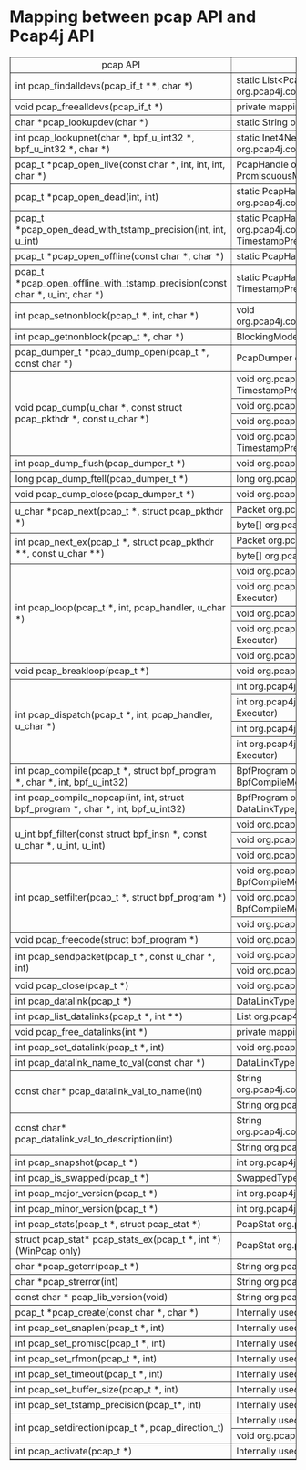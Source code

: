 Mapping between pcap API and Pcap4j API
=======================================

<table border="1">
  <tr align=center>
    <td>pcap API</td>
    <td>Pcap4j API</td>
  </tr>
  <tr>
    <td>int pcap_findalldevs(pcap_if_t **, char *)</td>
    <td>static List&lt;PcapNetworkInterface&gt; org.pcap4j.core.Pcaps.findAllDevs()</td>
  </tr>
  <tr>
    <td>void pcap_freealldevs(pcap_if_t *)</td>
    <td>private mapping only</td>
  </tr>
  <tr>
    <td>char *pcap_lookupdev(char *)</td>
    <td>static String org.pcap4j.core.Pcaps.lookupDev()</td>
  </tr>
  <tr>
    <td>int pcap_lookupnet(char *, bpf_u_int32 *, bpf_u_int32 *, char *)</td>
    <td>static Inet4NetworkAddress org.pcap4j.core.Pcaps.lookupNet(String)</td>
  </tr>
  <tr>
    <td>pcap_t *pcap_open_live(const char *, int, int, int, char *)</td>
    <td>PcapHandle org.pcap4j.core.PcapNetworkInterface.openLive(int, PromiscuousMode, int)</td>
  </tr>
  <tr>
    <td>pcap_t *pcap_open_dead(int, int)</td>
    <td>static PcapHandle org.pcap4j.core.Pcaps.openDead(DataLinkType, int)</td>
  </tr>
  <tr>
    <td>pcap_t *pcap_open_dead_with_tstamp_precision(int, int, u_int)</td>
    <td>static PcapHandle org.pcap4j.core.Pcaps.openDead(DataLinkType, int, TimestampPrecision)</td>
  </tr>
  <tr>
    <td>pcap_t *pcap_open_offline(const char *, char *)</td>
    <td>static PcapHandle org.pcap4j.core.Pcaps.openOffline(String)</td>
  </tr>
  <tr>
    <td>pcap_t *pcap_open_offline_with_tstamp_precision(const char *, u_int, char *)</td>
    <td>static PcapHandle org.pcap4j.core.Pcaps.openOffline(String, TimestampPrecision)</td>
  </tr>
  <tr>
    <td>int pcap_setnonblock(pcap_t *, int, char *)</td>
    <td>void org.pcap4j.core.PcapHandle.setBlockingMode(BlockingMode)</td>
  </tr>
  <tr>
    <td>int pcap_getnonblock(pcap_t *, char *)</td>
    <td>BlockingMode org.pcap4j.core.PcapHandle.getBlockingMode()</td>
  </tr>
  <tr>
    <td>pcap_dumper_t *pcap_dump_open(pcap_t *, const char *)</td>
    <td>PcapDumper org.pcap4j.core.PcapHandle.dumpOpen(String)</td>
  </tr>
  <tr>
    <td rowspan="4">void pcap_dump(u_char *, const struct pcap_pkthdr *, const u_char *)</td>
    <td>void org.pcap4j.core.PcapDumper.dump(Packet, TimestampPrecision)</td>
  </tr>
  <tr>
    <td>void org.pcap4j.core.PcapDumper.dump(Packet)</td>
  </tr>
  <tr>
    <td>void org.pcap4j.core.PcapDumper.dumpRaw(byte[])</td>
  </tr>
  <tr>
    <td>void org.pcap4j.core.PcapDumper.dumpRaw(byte[], TimestampPrecision)</td>
  </tr>
  <tr>
    <td>int pcap_dump_flush(pcap_dumper_t *)</td>
    <td>void org.pcap4j.core.PcapDumper.flush()</td>
  </tr>
  <tr>
    <td>long pcap_dump_ftell(pcap_dumper_t *)</td>
    <td>long org.pcap4j.core.PcapDumper.ftell()</td>
  </tr>
  <tr>
    <td>void pcap_dump_close(pcap_dumper_t *)</td>
    <td>void org.pcap4j.core.PcapDumper.close()</td>
  </tr>
  <tr>
    <td rowspan="2">u_char *pcap_next(pcap_t *, struct pcap_pkthdr *)</td>
    <td>Packet org.pcap4j.core.PcapHandle.getNextPacket()</td>
  </tr>
  <tr>
    <td>byte[] org.pcap4j.core.PcapHandle.getNextRawPacket()</td>
  </tr>
  <tr>
    <td rowspan="2">int pcap_next_ex(pcap_t *, struct pcap_pkthdr **, const u_char **)</td>
    <td>Packet org.pcap4j.core.PcapHandle.getNextPacketEx()</td>
  </tr>
  <tr>
    <td>byte[] org.pcap4j.core.PcapHandle.getNextRawPacketEx()</td>
  </tr>
  <tr>
    <td rowspan="5">int pcap_loop(pcap_t *, int, pcap_handler, u_char *)</td>
    <td>void org.pcap4j.core.PcapHandle.loop(int, PacketListener)</td>
  </tr>
  <tr>
    <td>void org.pcap4j.core.PcapHandle.loop(int, PacketListener, Executor)</td>
  </tr>
  <tr>
    <td>void org.pcap4j.core.PcapHandle.loop(int, RawPacketListener)</td>
  </tr>
  <tr>
    <td>void org.pcap4j.core.PcapHandle.loop(int, RawPacketListener, Executor)</td>
  </tr>
  <tr>
    <td>void org.pcap4j.core.PcapHandle.loop(int, PcapDumper)</td>
  </tr>
  <tr>
    <td>void pcap_breakloop(pcap_t *)</td>
    <td>void org.pcap4j.core.PcapHandle.breakLoop()</td>
  </tr>
  <tr>
    <td rowspan="4">int pcap_dispatch(pcap_t *, int, pcap_handler, u_char *)</td>
    <td>int org.pcap4j.core.PcapHandle.dispatch(int, PacketListener)</td>
  </tr>
  <tr>
    <td>int org.pcap4j.core.PcapHandle.dispatch(int, PacketListener, Executor)</td>
  </tr>
  <tr>
    <td>int org.pcap4j.core.PcapHandle.dispatch(int, RawPacketListener)</td>
  </tr>
  <tr>
    <td>int org.pcap4j.core.PcapHandle.dispatch(int, RawPacketListener, Executor)</td>
  </tr>
  <tr>
    <td>int pcap_compile(pcap_t *, struct bpf_program *, char *, int, bpf_u_int32)</td>
    <td>BpfProgram org.pcap4j.core.PcapHandle.compileFilter(String, BpfCompileMode, Inet4Address)</td>
  </tr>
  <tr>
    <td>int pcap_compile_nopcap(int, int, struct bpf_program *, char *, int, bpf_u_int32)</td>
    <td>BpfProgram org.pcap4j.core.Pcaps.compileFilter(int, DataLinkType, String, BpfCompileMode, Inet4Address)</td>
  </tr>
  <tr>
    <td rowspan="3">u_int bpf_filter(const struct bpf_insn *, const u_char *, u_int, u_int)</td>
    <td>void org.pcap4j.core.BpfProgram.applyFilter(Packet)</td>
  </tr>
  <tr>
    <td>void org.pcap4j.core.BpfProgram.applyFilter(byte[])</td>
  </tr>
  <tr>
    <td>void org.pcap4j.core.BpfProgram.applyFilter(byte[], int, int)</td>
  </tr>
  <tr>
    <td rowspan="3">int pcap_setfilter(pcap_t *, struct bpf_program *)</td>
    <td>void org.pcap4j.core.PcapHandle.setFilter(String, BpfCompileMode, Inet4Address)</td>
  </tr>
  <tr>
    <td>void org.pcap4j.core.PcapHandle.setFilter(String, BpfCompileMode)</td>
  </tr>
  <tr>
    <td>void org.pcap4j.core.PcapHandle.setFilter(BpfProgram)</td>
  </tr>
  <tr>
    <td>void pcap_freecode(struct bpf_program *)</td>
    <td>void org.pcap4j.core.BpfProgram.free()</td>
  </tr>
  <tr>
    <td rowspan="2">int pcap_sendpacket(pcap_t *, const u_char *, int)</td>
    <td>void org.pcap4j.core.PcapHandle.sendPacket(Packet)</td>
  </tr>
  <tr>
    <td>void org.pcap4j.core.PcapHandle.sendPacket(byte[])</td>
  </tr>
  <tr>
    <td>void pcap_close(pcap_t *)</td>
    <td>void org.pcap4j.core.PcapHandle.close()</td>
  </tr>
  <tr>
    <td>int pcap_datalink(pcap_t *)</td>
    <td>DataLinkType org.pcap4j.core.PcapHandle.getDlt()</td>
  </tr>
  <tr>
    <td>int pcap_list_datalinks(pcap_t *, int **)</td>
    <td>List<DataLinkType> org.pcap4j.core.PcapHandle.listDatalinks()</td>
  </tr>
  <tr>
    <td>void pcap_free_datalinks(int *)</td>
    <td>private mapping only</td>
  </tr>
  <tr>
    <td>int pcap_set_datalink(pcap_t *, int)</td>
    <td>void org.pcap4j.core.PcapHandle.setDlt(DataLinkType)</td>
  </tr>
  <tr>
    <td>int pcap_datalink_name_to_val(const char *)</td>
    <td>DataLinkType org.pcap4j.core.Pcaps.dataLinkNameToVal(String)</td>
  </tr>
  <tr>
    <td rowspan="2">const char* pcap_datalink_val_to_name(int)</td>
    <td>String org.pcap4j.core.Pcaps.dataLinkTypeToName(DataLinkType)</td>
  </tr>
  <tr>
    <td>String org.pcap4j.core.Pcaps.dataLinkValToName(int)</td>
  </tr>
  <tr>
    <td rowspan="2">const char* pcap_datalink_val_to_description(int)</td>
    <td>String org.pcap4j.core.Pcaps.dataLinkTypeToDescription(DataLinkType)</td>
  </tr>
  <tr>
    <td>String org.pcap4j.core.Pcaps.dataLinkValToDescription(int)</td>
  </tr>
  <tr>
    <td>int pcap_snapshot(pcap_t *)</td>
    <td>int org.pcap4j.core.PcapHandle.getSnapshot()</td>
  </tr>
  <tr>
    <td>int pcap_is_swapped(pcap_t *)</td>
    <td>SwappedType org.pcap4j.core.PcapHandle.isSwapped()</td>
  </tr>
  <tr>
    <td>int pcap_major_version(pcap_t *)</td>
    <td>int org.pcap4j.core.PcapHandle.getMajorVersion()</td>
  </tr>
  <tr>
    <td>int pcap_minor_version(pcap_t *)</td>
    <td>int org.pcap4j.core.PcapHandle.getMinorVersion()</td>
  </tr>
  <tr>
    <td>int pcap_stats(pcap_t *, struct pcap_stat *)</td>
    <td>PcapStat org.pcap4j.core.PcapHandle.getStats()</td>
  </tr>
  <tr>
    <td>struct pcap_stat* pcap_stats_ex(pcap_t *, int *) (WinPcap only)</td>
    <td>PcapStat org.pcap4j.core.PcapHandle.getStats()</td>
  </tr>
  <tr>
    <td>char *pcap_geterr(pcap_t *)</td>
    <td>String org.pcap4j.core.PcapHandle.getError()</td>
  </tr>
  <tr>
    <td>char *pcap_strerror(int)</td>
    <td>String org.pcap4j.core.Pcaps.strError(int)</td>
  </tr>
  <tr>
    <td>const char * pcap_lib_version(void)</td>
    <td>String org.pcap4j.core.Pcaps.libVersion()</td>
  </tr>
  <tr>
    <td>pcap_t *pcap_create(const char *, char *)</td>
    <td>Internally used by org.pcap4j.core.PcapHandle.Builder</td>
  </tr>
  <tr>
    <td>int pcap_set_snaplen(pcap_t *, int)</td>
    <td>Internally used by org.pcap4j.core.PcapHandle.Builder</td>
  </tr>
  <tr>
    <td>int pcap_set_promisc(pcap_t *, int)</td>
    <td>Internally used by org.pcap4j.core.PcapHandle.Builder</td>
  </tr>
  <tr>
    <td>int pcap_set_rfmon(pcap_t *, int)</td>
    <td>Internally used by org.pcap4j.core.PcapHandle.Builder</td>
  </tr>
  <tr>
    <td>int pcap_set_timeout(pcap_t *, int)</td>
    <td>Internally used by org.pcap4j.core.PcapHandle.Builder</td>
  </tr>
  <tr>
    <td>int pcap_set_buffer_size(pcap_t *, int)</td>
    <td>Internally used by org.pcap4j.core.PcapHandle.Builder</td>
  </tr>
  <tr>
    <td>int pcap_set_tstamp_precision(pcap_t*, int)</td>
    <td>Internally used by org.pcap4j.core.PcapHandle.Builder</td>
  </tr>
  <tr>
    <td rowspan="2">int pcap_setdirection(pcap_t *, pcap_direction_t)</td>
    <td>Internally used by org.pcap4j.core.PcapHandle.Builder</td>
  </tr>
  <tr>
    <td>void org.pcap4j.core.PcapHandle.setDirection(PcapDirection)</td>
  </tr>
  <tr>
    <td>int pcap_activate(pcap_t *)</td>
    <td>Internally used by org.pcap4j.core.PcapHandle.Builder</td>
  </tr>
</table>
